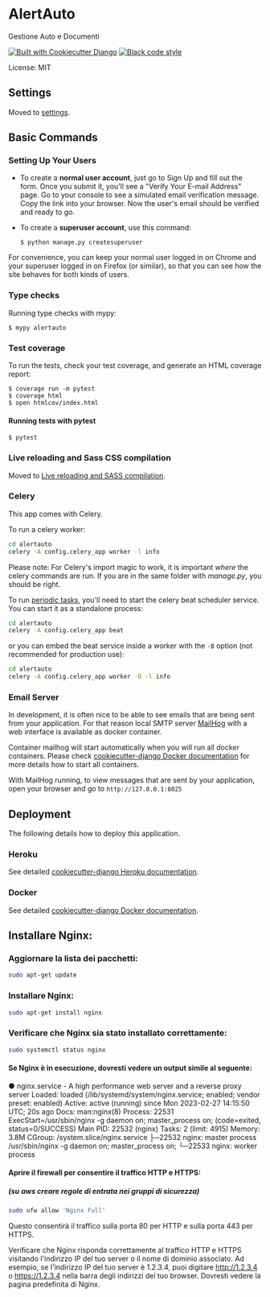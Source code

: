 # AlertAuto

Gestione Auto e Documenti

[![Built with Cookiecutter Django](https://img.shields.io/badge/built%20with-Cookiecutter%20Django-ff69b4.svg?logo=cookiecutter)](https://github.com/cookiecutter/cookiecutter-django/)
[![Black code style](https://img.shields.io/badge/code%20style-black-000000.svg)](https://github.com/ambv/black)

License: MIT

## Settings

Moved to [settings](http://cookiecutter-django.readthedocs.io/en/latest/settings.html).

## Basic Commands

### Setting Up Your Users

-   To create a **normal user account**, just go to Sign Up and fill out the form. Once you submit it, you'll see a "Verify Your E-mail Address" page. Go to your console to see a simulated email verification message. Copy the link into your browser. Now the user's email should be verified and ready to go.

-   To create a **superuser account**, use this command:

        $ python manage.py createsuperuser

For convenience, you can keep your normal user logged in on Chrome and your superuser logged in on Firefox (or similar), so that you can see how the site behaves for both kinds of users.

### Type checks

Running type checks with mypy:

    $ mypy alertauto

### Test coverage

To run the tests, check your test coverage, and generate an HTML coverage report:

    $ coverage run -m pytest
    $ coverage html
    $ open htmlcov/index.html

#### Running tests with pytest

    $ pytest

### Live reloading and Sass CSS compilation

Moved to [Live reloading and SASS compilation](https://cookiecutter-django.readthedocs.io/en/latest/developing-locally.html#sass-compilation-live-reloading).

### Celery

This app comes with Celery.

To run a celery worker:

``` bash
cd alertauto
celery -A config.celery_app worker -l info
```

Please note: For Celery's import magic to work, it is important *where* the celery commands are run. If you are in the same folder with *manage.py*, you should be right.

To run [periodic tasks](https://docs.celeryq.dev/en/stable/userguide/periodic-tasks.html), you'll need to start the celery beat scheduler service. You can start it as a standalone process:

``` bash
cd alertauto
celery -A config.celery_app beat
```

or you can embed the beat service inside a worker with the `-B` option (not recommended for production use):

``` bash
cd alertauto
celery -A config.celery_app worker -B -l info
```

### Email Server

In development, it is often nice to be able to see emails that are being sent from your application. For that reason local SMTP server [MailHog](https://github.com/mailhog/MailHog) with a web interface is available as docker container.

Container mailhog will start automatically when you will run all docker containers.
Please check [cookiecutter-django Docker documentation](http://cookiecutter-django.readthedocs.io/en/latest/deployment-with-docker.html) for more details how to start all containers.

With MailHog running, to view messages that are sent by your application, open your browser and go to `http://127.0.0.1:8025`

## Deployment

The following details how to deploy this application.

### Heroku

See detailed [cookiecutter-django Heroku documentation](http://cookiecutter-django.readthedocs.io/en/latest/deployment-on-heroku.html).

### Docker

See detailed [cookiecutter-django Docker documentation](http://cookiecutter-django.readthedocs.io/en/latest/deployment-with-docker.html).


## Installare Nginx:
### Aggiornare la lista dei pacchetti:

``` bash
sudo apt-get update
```
### Installare Nginx:
``` bash
sudo apt-get install nginx
```
### Verificare che Nginx sia stato installato correttamente:
``` bash
sudo systemctl status nginx
```

#### Se Nginx è in esecuzione, dovresti vedere un output simile al seguente:

 ● nginx.service - A high performance web server and a reverse proxy server
      Loaded: loaded (/lib/systemd/system/nginx.service; enabled; vendor preset: enabled)
      Active: active (running) since Mon 2023-02-27 14:15:50 UTC; 20s ago
        Docs: man:nginx(8)
     Process: 22531 ExecStart=/usr/sbin/nginx -g daemon on; master_process on; (code=exited, status=0/SUCCESS)
    Main PID: 22532 (nginx)
       Tasks: 2 (limit: 4915)
      Memory: 3.8M
      CGroup: /system.slice/nginx.service
              ├─22532 nginx: master process /usr/sbin/nginx -g daemon on; master_process on;
              └─22533 nginx: worker process


#### Aprire il firewall per consentire il traffico HTTP e HTTPS:
##### (su aws creare regole di entrata nei gruppi di sicurezza)
``` bash
sudo ufw allow 'Nginx Full'
```
Questo consentirà il traffico sulla porta 80 per HTTP e sulla porta 443 per HTTPS.

Verificare che Nginx risponda correttamente al traffico HTTP e HTTPS visitando l'indirizzo IP del tuo server o il nome di dominio associato. 
Ad esempio, se l'indirizzo IP del tuo server è 1.2.3.4, puoi digitare http://1.2.3.4 o https://1.2.3.4 nella barra degli indirizzi del tuo browser. 
Dovresti vedere la pagina predefinita di Nginx.